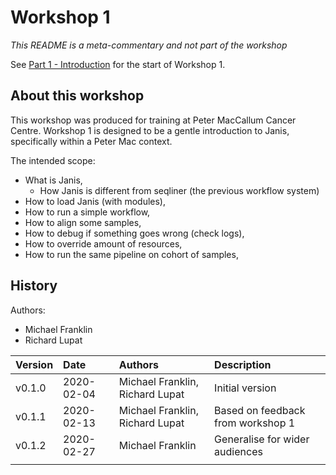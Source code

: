 # Workshop 1

_This README is a meta-commentary and not part of the workshop_

See [Part 1 - Introduction](1-intro.md) for the start of Workshop 1.

## About this workshop

This workshop was produced for training at Peter MacCallum Cancer Centre. Workshop 1 is designed to be a gentle introduction to Janis, specifically within a Peter Mac context.

The intended scope:

- What is Janis, 
    - How Janis is different from seqliner (the previous workflow system)
- How to load Janis (with modules),
- How to run a simple workflow,
- How to align some samples,
- How to debug if something goes wrong (check logs),
- How to override amount of resources,
- How to run the same pipeline on cohort of samples,


## History

Authors:

- Michael Franklin
- Richard Lupat


| Version 	|    Date    	|      Authors     	                | Description     	|
|:---------	|:----------	|:--------------------------------	|:-----------------	|
| v0.1.0  	| 2020-02-04 	| Michael Franklin, Richard Lupat 	| Initial version 	|
| v0.1.1  	| 2020-02-13 	| Michael Franklin, Richard Lupat 	| Based on feedback from workshop 1 	|
| v0.1.2  	| 2020-02-27 	| Michael Franklin 	| Generalise for wider audiences 	|
|         	|            	|                                 	|                 	|
